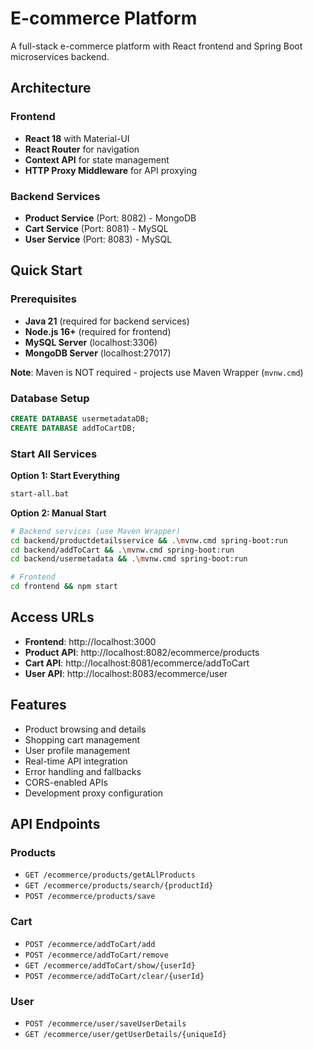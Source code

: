 # E-commerce Platform

A full-stack e-commerce platform with React frontend and Spring Boot microservices backend.

## Architecture

### Frontend
- **React 18** with Material-UI
- **React Router** for navigation
- **Context API** for state management
- **HTTP Proxy Middleware** for API proxying

### Backend Services
- **Product Service** (Port: 8082) - MongoDB
- **Cart Service** (Port: 8081) - MySQL  
- **User Service** (Port: 8083) - MySQL

## Quick Start

### Prerequisites
- **Java 21** (required for backend services)
- **Node.js 16+** (required for frontend)
- **MySQL Server** (localhost:3306) 
- **MongoDB Server** (localhost:27017)

**Note**: Maven is NOT required - projects use Maven Wrapper (`mvnw.cmd`)

### Database Setup
```sql
CREATE DATABASE usermetadataDB;
CREATE DATABASE addToCartDB;
```

### Start All Services

**Option 1: Start Everything**
```bash
start-all.bat
```

**Option 2: Manual Start**
```bash
# Backend services (use Maven Wrapper)
cd backend/productdetailsservice && .\mvnw.cmd spring-boot:run
cd backend/addToCart && .\mvnw.cmd spring-boot:run  
cd backend/usermetadata && .\mvnw.cmd spring-boot:run

# Frontend
cd frontend && npm start
```

## Access URLs
- **Frontend**: http://localhost:3000
- **Product API**: http://localhost:8082/ecommerce/products
- **Cart API**: http://localhost:8081/ecommerce/addToCart
- **User API**: http://localhost:8083/ecommerce/user

## Features
- Product browsing and details
- Shopping cart management
- User profile management
- Real-time API integration
- Error handling and fallbacks
- CORS-enabled APIs
- Development proxy configuration

## API Endpoints

### Products
- `GET /ecommerce/products/getALlProducts`
- `GET /ecommerce/products/search/{productId}`
- `POST /ecommerce/products/save`

### Cart
- `POST /ecommerce/addToCart/add`
- `POST /ecommerce/addToCart/remove`
- `GET /ecommerce/addToCart/show/{userId}`
- `POST /ecommerce/addToCart/clear/{userId}`

### User
- `POST /ecommerce/user/saveUserDetails`
- `GET /ecommerce/user/getUserDetails/{uniqueId}`